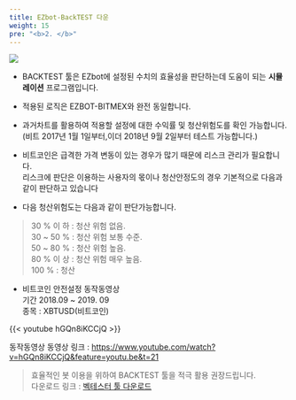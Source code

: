 ```yaml
---
title: EZbot-BackTEST 다운
weight: 15
pre: "<b>2. </b>"
---
```


![](/picture/Backtest1.png?width=100%&height=50%)


- BACKTEST 툴은 EZbot에 설정된 수치의 효율성을 판단하는데 도움이 되는 **시뮬레이션** 프로그램입니다.

- 적용된 로직은 EZBOT-BITMEX와 완전 동일합니다.

- 과거차트를 활용하여 적용할 설정에 대한 수익률 및 청산위험도를 확인 가능합니다.
</br>(비트 2017년 1월 1일부터,이더 2018년 9월 2일부터 테스트 가능합니다.)



- 비트코인은 급격한 가격 변동이 있는 경우가 많기 때문에 리스크 관리가 필요합니다. </br>
리스크에 판단은 이용하는 사용자의 몫이나 청산안정도의 경우 기본적으로 다음과 같이 판단하고 있습니다

- 다음 청산위험도는 다음과 같이 판단가능합니다.


> 30 % 이 하     : 청산 위험 없음.</br>
30 ~ 50 %   : 청산 위험 보통 수준.</br>
50 ~ 80 %   : 청산 위험 높음.</br>
80 %  이 상 : 청산 위험 매우 높음.</br>
100 %   : 청산

- 비트코인 안전설정 동작동영상 </br> 기간 2018.09 ~ 2019. 09 </br>종목 : XBTUSD(비트코인)

{{< youtube hGQn8iKCCjQ >}}

동작동영상 동영상 링크 : https://www.youtube.com/watch?v=hGQn8iKCCjQ&feature=youtu.be&t=21


>효율적인 봇 이용을 위하여 BACKTEST 툴을 적극 활용 권장드립니다.</br>
다운로드 링크 : [벡테스터 툴 다운로드](https://github.com/ezbotTNT/ezbotTNT.github.io/raw/develop/content/manual%20down/EZ-Backtest_BitMEX_Manual.pdf)


